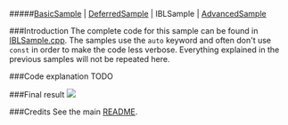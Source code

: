 #####[BasicSample](https://github.com/TomVeltmeijer/D3D11Renderer/blob/master/samples/BasicSample) | [DeferredSample](https://github.com/TomVeltmeijer/D3D11Renderer/blob/master/samples/DeferredSample) | IBLSample | [AdvancedSample](https://github.com/TomVeltmeijer/D3D11Renderer/blob/master/samples/AdvancedSample) 

###Introduction
The complete code for this sample can be found in [IBLSample.cpp](https://github.com/TomVeltmeijer/D3D11Renderer/blob/master/samples/IBLSample/src/IBLSample.cpp). The samples use the `auto` keyword and often don't use `const` in order to make the code less verbose. Everything explained in the previous samples will not be repeated here.

###Code explanation
TODO

###Final result
![](https://github.com/TomVeltmeijer/D3D11Renderer/blob/master/samples/IBLSample/screenshot.png)

###Credits
See the main [README](https://github.com/TomVeltmeijer/D3D11Renderer#credits).